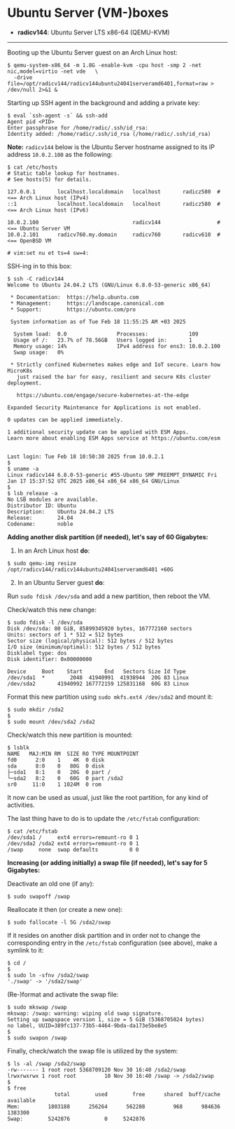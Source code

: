 # Ubuntu Server (VM-)boxes

* **radicv144**: Ubuntu Server LTS x86-64 (QEMU-KVM)

---

Booting up the Ubuntu Server guest on an Arch Linux host:

```
$ qemu-system-x86_64 -m 1.8G -enable-kvm -cpu host -smp 2 -net nic,model=virtio -net vde   \
  -drive file=/opt/radicv144/radicv144ubuntu24041serveramd6401,format=raw > /dev/null 2>&1 &
```

Starting up SSH agent in the background and adding a private key:

```
$ eval `ssh-agent -s` && ssh-add
Agent pid <PID>
Enter passphrase for /home/radic/.ssh/id_rsa:
Identity added: /home/radic/.ssh/id_rsa (/home/radic/.ssh/id_rsa)
```

**Note:** `radicv144` below is the Ubuntu Server hostname assigned to its IP address `10.0.2.100` as the following:

```
$ cat /etc/hosts
# Static table lookup for hostnames.
# See hosts(5) for details.

127.0.0.1       localhost.localdomain   localhost       radicz580  # <== Arch Linux host (IPv4)
::1             localhost.localdomain   localhost       radicz580  # <== Arch Linux host (IPv6)

10.0.2.100                              radicv144                  # <== Ubuntu Server VM
10.0.2.101      radicv760.my.domain     radicv760       radicv610  # <== OpenBSD VM

# vim:set nu et ts=4 sw=4:
```

SSH-ing in to this box:

```
$ ssh -C radicv144
Welcome to Ubuntu 24.04.2 LTS (GNU/Linux 6.8.0-53-generic x86_64)

 * Documentation:  https://help.ubuntu.com
 * Management:     https://landscape.canonical.com
 * Support:        https://ubuntu.com/pro

 System information as of Tue Feb 18 11:55:25 AM +03 2025

  System load:  0.0                Processes:             109
  Usage of /:   23.7% of 78.56GB   Users logged in:       1
  Memory usage: 14%                IPv4 address for ens3: 10.0.2.100
  Swap usage:   0%

 * Strictly confined Kubernetes makes edge and IoT secure. Learn how MicroK8s
   just raised the bar for easy, resilient and secure K8s cluster deployment.

   https://ubuntu.com/engage/secure-kubernetes-at-the-edge

Expanded Security Maintenance for Applications is not enabled.

0 updates can be applied immediately.

1 additional security update can be applied with ESM Apps.
Learn more about enabling ESM Apps service at https://ubuntu.com/esm


Last login: Tue Feb 18 10:50:30 2025 from 10.0.2.1
$
$ uname -a
Linux radicv144 6.8.0-53-generic #55-Ubuntu SMP PREEMPT_DYNAMIC Fri Jan 17 15:37:52 UTC 2025 x86_64 x86_64 x86_64 GNU/Linux
$
$ lsb_release -a
No LSB modules are available.
Distributor ID: Ubuntu
Description:    Ubuntu 24.04.2 LTS
Release:        24.04
Codename:       noble
```

**Adding another disk partition (if needed), let's say of 60 Gigabytes:**

1. In an Arch Linux host **do**:

```
$ sudo qemu-img resize /opt/radicv144/radicv144ubuntu24041serveramd6401 +60G
```

2. In an Ubuntu Server guest **do**:

Run `sudo fdisk /dev/sda` and add a new partition, then reboot the VM.

Check/watch this new change:

```
$ sudo fdisk -l /dev/sda
Disk /dev/sda: 80 GiB, 85899345920 bytes, 167772160 sectors
Units: sectors of 1 * 512 = 512 bytes
Sector size (logical/physical): 512 bytes / 512 bytes
I/O size (minimum/optimal): 512 bytes / 512 bytes
Disklabel type: dos
Disk identifier: 0x00000000

Device     Boot    Start       End   Sectors Size Id Type
/dev/sda1  *        2048  41940991  41938944  20G 83 Linux
/dev/sda2       41940992 167772159 125831168  60G 83 Linux
```

Format this new partition using `sudo mkfs.ext4 /dev/sda2` and mount it:

```
$ sudo mkdir /sda2
$
$ sudo mount /dev/sda2 /sda2
```

Check/watch this new partition is mounted:

```
$ lsblk
NAME   MAJ:MIN RM  SIZE RO TYPE MOUNTPOINT
fd0      2:0    1    4K  0 disk
sda      8:0    0   80G  0 disk
├─sda1   8:1    0   20G  0 part /
└─sda2   8:2    0   60G  0 part /sda2
sr0     11:0    1 1024M  0 rom
```

It now can be used as usual, just like the root partition, for any kind of activities.

The last thing have to do is to update the `/etc/fstab` configuration:

```
$ cat /etc/fstab
/dev/sda1 /     ext4 errors=remount-ro 0 1
/dev/sda2 /sda2 ext4 errors=remount-ro 0 1
/swap     none  swap defaults          0 0
```

**Increasing (or adding initially) a swap file (if needed), let's say for 5 Gigabytes:**

Deactivate an old one (if any):

```
$ sudo swapoff /swap
```

Reallocate it then (or create a new one):

```
$ sudo fallocate -l 5G /sda2/swap
```

If it resides on another disk partition and in order not to change the corresponding entry in the `/etc/fstab` configuration (see above), make a symlink to it:

```
$ cd /
$
$ sudo ln -sfnv /sda2/swap
'./swap' -> '/sda2/swap'
```

(Re-)format and activate the swap file:

```
$ sudo mkswap /swap
mkswap: /swap: warning: wiping old swap signature.
Setting up swapspace version 1, size = 5 GiB (5368705024 bytes)
no label, UUID=389fc137-73b5-4464-9bda-da173e5be8e5
$
$ sudo swapon /swap
```

Finally, check/watch the swap file is utilized by the system:

```
$ ls -al /swap /sda2/swap
-rw------- 1 root root 5368709120 Nov 30 16:40 /sda2/swap
lrwxrwxrwx 1 root root         10 Nov 30 16:40 /swap -> /sda2/swap
$
$ free
               total        used        free      shared  buff/cache   available
Mem:         1803188      256264      562288         968      984636     1383300
Swap:        5242876           0     5242876
```
